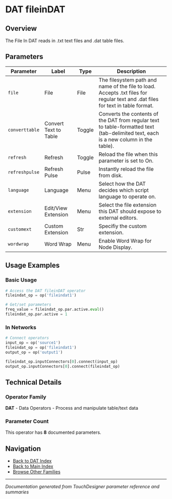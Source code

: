 # DAT fileinDAT

## Overview

The File In DAT reads in .txt text files and .dat table files.

## Parameters

| Parameter | Label | Type | Description |
|-----------|-------|------|-------------|
| `file` | File | File | The filesystem path and name of the file to load. Accepts .txt files for regular text and .dat files for text in table format. |
| `converttable` | Convert Text to Table | Toggle | Converts the contents of the DAT from regular text to table-formatted text (tab-delimited text, each  is a new column in the table). |
| `refresh` | Refresh | Toggle | Reload the file when this parameter is set to On. |
| `refreshpulse` | Refresh Pulse | Pulse | Instantly reload the file from disk. |
| `language` | Language | Menu | Select how the DAT decides which script language to operate on. |
| `extension` | Edit/View Extension | Menu | Select the file extension this DAT should expose to external editors. |
| `customext` | Custom Extension | Str | Specifiy the custom extension. |
| `wordwrap` | Word Wrap | Menu | Enable Word Wrap for Node Display. |

## Usage Examples

### Basic Usage

```python
# Access the DAT fileinDAT operator
fileindat_op = op('fileindat1')

# Get/set parameters
freq_value = fileindat_op.par.active.eval()
fileindat_op.par.active = 1
```

### In Networks

```python
# Connect operators
input_op = op('source1')
fileindat_op = op('fileindat1')
output_op = op('output1')

fileindat_op.inputConnectors[0].connect(input_op)
output_op.inputConnectors[0].connect(fileindat_op)
```

## Technical Details

### Operator Family

**DAT** - Data Operators - Process and manipulate table/text data

### Parameter Count

This operator has **8** documented parameters.

## Navigation

- [Back to DAT Index](../DAT/DAT_INDEX.md)
- [Back to Main Index](../OPERATORS_INDEX.md)
- [Browse Other Families](../OPERATORS_INDEX.md#quick-navigation)

---
*Documentation generated from TouchDesigner parameter reference and summaries*
